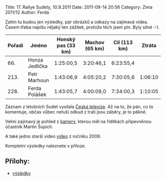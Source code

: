 Title: 17. Rallye Sudety, 10.9.2011
Date: 2011-09-14 20:56
Category: Zima 2011/12
Author: Ferda

Zatím tu budou jen výsledky, pár obrázků a odkazy na zajímavá videa. Časem třeba napíšu nějaký ten zážitek, protože těch jsem pln. Byly silné :-).

| Pořadí | Jméno          | Honský pas (33 km) | Machov (65 km) | Cíl (113 km) | Ztráta  |
|--------|----------------|--------------------|----------------|--------------|---------|
| 66.    | Honza Jedlička | 1:25:00,5          | 3:20:46,1      | 6:23:55,4    |         |
| 213.   | Petr Marhoun   | 1:43:06,9          | 4:05:20,2      | 7:30:05,6    | 1:06:10 |
| 228.   | Ferda Polášek  | 1:43:05,7          | 4:00:09,0      | 7:34:00,3    | 1:10:05 |

Záznam z letošních Sudet vysílala [Česká televize](http://www.ceskatelevize.cz/porady/10110938667-cyklistika/211471296390013-cesky-pohar-horskych-kol-2011-maraton/). Až na to, že pán, co to komentuje, občas vůbec netuší odkud z trati jsou záběry, je to pěkné.

Velmi zajímavý je pohled z [kamery](http://www.youtube.com/watch?v=BdCHqGm-lLA), kterou měl na řídítkách připevněnou účastník Martin Šupich.

A také jedno starší video [video](http://www.youtube.com/watch?v=hhqBggnefeY&amp;feature=related) z ročníku 2009.

Kompletní výsledky naleznete v příloze.

Přílohy:
--------

- [výsledky]({static}/static/zima-2011-12/vysl-20110910-sudety-115km.pdf)
